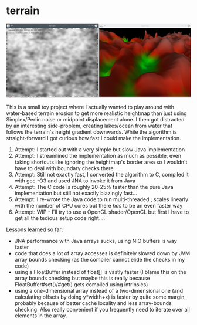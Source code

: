 # terrain

![Screenshot](https://raw.githubusercontent.com/toby1984/terrain/master/screenshot.png)

This is a small toy project where I actually wanted to play around with water-based 
terrain erosion to get more realistic heightmap than just using Simplex/Perlin noise or midpoint displacement alone. 
I then got distracted by an interesting side-problem, creating lakes/ocean from water that follows the terrain's height gradient 
downwards.
While the algorithm is straight-forward I got curious how fast I could make the implementation.

1. Attempt: I started out with a very simple but slow Java implementation
2. Attempt: I streamlined the implementation as much as possible, even taking shortcuts like ignoring the heightmap's border area so I 
wouldn't have to deal with boundary checks there
3. Attempt: Still not exactly fast, I converted the algorithm to C, compiled it with gcc -O3 and used JNA to invoke it from Java
4. Attempt: The C code is roughly 20-25% faster than the pure Java implementation but still not exactly blazingly fast...
5. Attempt: I re-wrote the Java code to run multi-threaded ; scales linearly with the number of CPU cores but there *has* to 
be an even faster way
6. Attempt: WIP - I'll try to use a OpenGL shader/OpenCL but first I have to get all the tedious setup code right....

Lessons learned so far:

- JNA performance with Java arrays sucks, using NIO buffers is way faster
- code that does a lot of array accesses is definitely slowed down by JVM array bounds checking (as the compiler cannot elide the checks in my code)
- using a FloatBuffer instead of float[] is vastly faster (I blame this on the array bounds checking but maybe this is really because FloatBuffer#set()/#get() gets compiled using intrinsics)
- using a one-dimensional array instead of a two-dimensional one (and calculating offsets by doing y*width+x) is faster by
quite some margin, probably because of better cache locality and less array-bounds checking. Also really convenient if you frequently need to iterate over all elements in the array.
